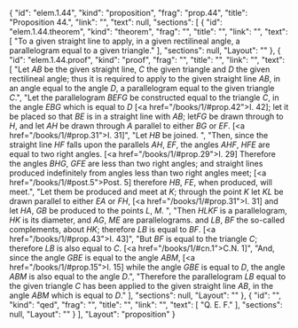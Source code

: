 {
  "id": "elem.1.44",
  "kind": "proposition",
  "frag": "prop.44",
  "title": "Proposition 44.",
  "link": "",
  "text": null,
  "sections": [
    {
      "id": "elem.1.44.theorem",
      "kind": "theorem",
      "frag": "",
      "title": "",
      "link": "",
      "text": [
        "To a given straight line to apply, in a given rectilineal angle, a parallelogram equal to a given triangle."
      ],
      "sections": null,
      "Layout": ""
    },
    {
      "id": "elem.1.44.proof",
      "kind": "proof",
      "frag": "",
      "title": "",
      "link": "",
      "text": [
        "Let <var>AB</var> be the given straight line, <var>C</var> the given triangle and <var>D</var> the given rectilineal angle; thus it is required to apply to the given straight line <var>AB</var>, in an angle equal to the angle <var>D</var>, a parallelogram equal to the given triangle <var>C</var>.",
        "Let the parallelogram <var>BEFG</var> be constructed equal to the triangle <var>C</var>, in the angle <var>EBG</var> which is equal to <var>D</var> [<a href=\"/books/1/#prop.42\">I. 42</a>]; let it be placed so that <var>BE</var> is in a straight line with <var>AB</var>; let<var>FG</var> be drawn through to <var>H</var>, and let <var>AH</var> be drawn through <var>A</var> parallel to either <var>BG</var> or <var>EF</var>. [<a href=\"/books/1/#prop.31\">I. 31</a>]",
        "Let <var>HB</var> be joined. ",
        "Then, since the straight line <var>HF</var> falls upon the parallels <var>AH</var>, <var>EF</var>, the angles <var>AHF</var>, <var>HFE</var> are equal to two right angles. [<a href=\"/books/1/#prop.29\">I. 29</a>] Therefore the angles <var>BHG</var>, <var>GFE</var> are less than two right angles; and straight lines produced indefinitely from angles less than two right angles meet; [<a href=\"/books/1/#post.5\">Post. 5</a>] therefore <var>HB</var>, <var>FE</var>, when produced, will meet.",
        "Let them be produced and meet at <var>K</var>; through the point <var>K</var> let <var>KL</var> be drawn parallel to either <var>EA</var> or <var>FH</var>, [<a href=\"/books/1/#prop.31\">I. 31</a>] and let <var>HA</var>, <var>GB</var> be produced to the points <var>L</var>, <var>M</var>. ",
        "Then <var>HLKF</var> is a parallelogram, <var>HK</var> is its diameter, and <var>AG</var>, <var>ME</var> are parallelograms. and <var>LB</var>, <var>BF</var> the so-called complements, about <var>HK</var>; therefore <var>LB</var> is equal to <var>BF</var>. [<a href=\"/books/1/#prop.43\">I. 43</a>]",
        "But <var>BF</var> is equal to the triangle <var>C</var>; therefore <var>LB</var> is also equal to <var>C</var>. [<a href=\"/books/1/#cn.1\">C.N. 1</a>]",
        "And, since the angle <var>GBE</var> is equal to the angle <var>ABM</var>, [<a href=\"/books/1/#prop.15\">I. 15</a>] while the angle <var>GBE</var> is equal to <var>D</var>, the angle <var>ABM</var> is also equal to the angle <var>D</var>.",
        "Therefore the parallelogram <var>LB</var> equal to the given triangle <var>C</var> has been applied to the given straight line <var>AB</var>, in the angle <var>ABM</var> which is equal to <var>D</var>."
      ],
      "sections": null,
      "Layout": ""
    },
    {
      "id": "",
      "kind": "qed",
      "frag": "",
      "title": "",
      "link": "",
      "text": [
        "Q. E. F."
      ],
      "sections": null,
      "Layout": ""
    }
  ],
  "Layout": "proposition"
}
